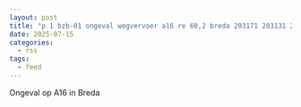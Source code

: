 ```yaml
---
layout: post
title: "p 1 bzb-01 ongeval wegvervoer a16 re 60,2 breda 203171 203131 203092 203133"
date: 2025-07-15
categories: 
  - rss
tags: 
  - feed
---
```


Ongeval op A16 in Breda
